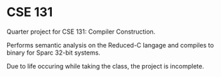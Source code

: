 CSE 131
==============

Quarter project for CSE 131: Compiler Construction.

Performs semantic analysis on the Reduced-C langage and compiles to binary for Sparc 32-bit systems.

Due to life occuring while taking the class, the project is incomplete.

